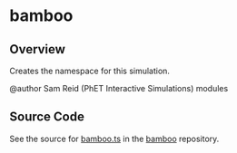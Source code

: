 # bamboo

## Overview

Creates the namespace for this simulation.

@author Sam Reid (PhET Interactive Simulations)
modules



## Source Code

See the source for [bamboo.ts](https://github.com/phetsims/bamboo/blob/main/js/bamboo.ts) in the [bamboo](https://github.com/phetsims/bamboo) repository.
